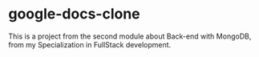 # google-docs-clone
This is a project from the second module about  Back-end with MongoDB, from my Specialization in FullStack development.
